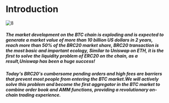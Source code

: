 # Introduction
![8](https://pbs.twimg.com/media/Fx3g6M3aMAIWSt2?format=jpg&name=medium)
##### The market development on the BTC chain is exploding and is expected to generate a market value of more than 10 billion US dollars in 2 years, reach more than 50% of the BRC20 market share, BRC20 transaction is the most basic and important ecology, Similar to Uniswap on ETH,  it is the first to solve the liquidity problem of ERC20 on the chain, as a result,Uniswap has been a huge success!
##### Today's BRC20's cumbersome pending orders and high fees are barriers that prevent most people from entering the BTC market.We will actively solve this problem and become the first aggregator in the BTC market to combine order book and AMM functions, providing a revolutionary on-chain trading experience.


